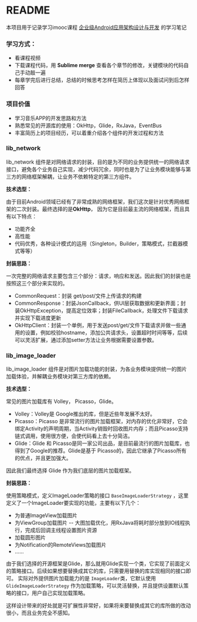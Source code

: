 # README

本项目用于记录学习imooc课程 [企业级Android应用架构设计与开发](https://coding.imooc.com/class/364.html) 的学习笔记

### 学习方式：

* 看课程视频
* 下载课程代码，用 **Sublime merge** 查看各个章节的修改，关键模块的代码自己手动敲一遍
* 每章学完后进行总结，总结的时候思考怎样在简历上体现以及面试问到后怎样回答

### 项目价值

* 学习音乐APP的开发思路和方法
* 熟悉常见的开源库的使用：OkHttp，Glide，RxJava，EventBus
* 丰富简历上的项目经历，可以着重介绍各个组件的开发过程和方法



### lib_network

lib_network 组件是对网络请求的封装，目的是为不同的业务提供统一的网络请求接口，避免各个业务自己实现，减少代码冗余，同时也是为了让业务模块能够与第三方的网络框架解耦，让业务不依赖特定的第三方组件。

**技术选型：**

由于目前Android领域已经有了非常成熟的网络框架，我们这次是针对优秀网络框架的二次封装。最终选择的是**OkHttp**， 因为它是目前最主流的网络框架，而且具有以下特点：

* 功能齐全
* 高性能
* 代码优秀，各种设计模式的运用（Singleton，Builder，策略模式，拦截器模式等等）

**封装思路：**

一次完整的网络请求主要包含三个部分：请求，响应和发送。因此我们的封装也是按照这三个部分来实现的。

* CommonRequest：封装 get/post/文件上传请求的构建
* CommonResponse：封装JsonCallback，供UI层获取数据和更新界面；封装OkHttpException，提高定位效率；封装FileCallback，处理文件下载请求并实现下载进度更新
* OkHttpClient：封装一个单例，用于发送post/get/文件下载请求并做一些通用的设置，例如校验hostname，添加公共请求头，设置超时时间等等，后续可以灵活扩展，通过添加setter方法让业务根据需要设置参数。

### lib_image_loader
lib_image_loader 组件是对图片加载功能的封装，为各业务模块提供统一的图片加载体验，并解耦业务模块对第三方库的依赖。

**技术选型：**

常见的图片加载库有 Volley， Picasso，Glide。

* Volley：Volley是 Google推出的库，但是近些年发展不太好。
* Picasso：Picasso 是非常流行的图片加载框架，对内存的优化非常好，它会绑定Activity的声明周期，当Activity销毁时回收图片内存；而且Picasso支持链式调用，使用很方便，会使代码看上去十分简洁。
* Glide：Glide 和 Picasso是同一家公司出品，是目前最流行的图片加载库，也得到了Google的推荐。Glide是基于 Picasso的，因此它继承了Picasso所有的优点，并且更加强大。

因此我们最终选择 Glide 作为我们底层的图片加载框架。

**封装思路：**

使用策略模式，定义ImageLoader策略的接口 `BaseImageLoaderStrategy` ，这里定义了一个ImageLoader要实现的功能，主要有以下几个：

* 为普通ImageView加载图片
* 为ViewGroup加载图片 -- 大图加载优化，用RxJava将耗时部分放到IO线程执行，完成后回调主线程设置图片资源
* 加载圆形图片
* 为Notification的RemoteViews加载图片
* ......

由于我们选择的开源框架是Glide，那么就用Glide实现一个类，它实现了前面定义的策略接口。后续如果想要替换成其它的库，只需要用替换的库实现相同的接口即可。
实际对外提供图片加载能力的是 `ImageLoader`类，它默认使用 `GlideImageLoaderStrategy` 作为加载策略，可以灵活替换，并且提供设置默认策略的接口，用户自己实现加载策略。

这样设计带来的好处就是可扩展性非常好，如果将来要替换成其它的库所做的改动很小，而且业务完全不感知。












